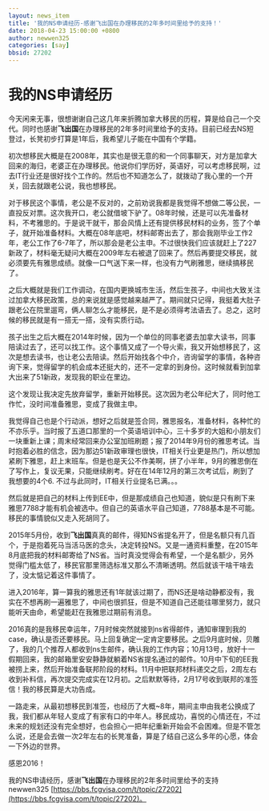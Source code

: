 ```yaml
---
layout: news_item
title: '我的NS申请经历-感谢飞出国在办理移民的2年多时间里给予的支持！'
date: 2018-04-23 15:00:00 +0800
author: newwen325
categories: [say]
bbsid: 27202
---
```


# 我的NS申请经历

今天闲来无事，很想谢谢自己这几年来折腾加拿大移民的历程，算是给自己一个交代。同时也感谢**飞出国**在办理移民的2年多时间里给予的支持。目前已经去NS短登过，长凳初步打算是1年后，我希望儿子能在中国有个学籍。

初次想移民大概是在2008年，其实也是很无意的和一个同事聊天，对方是加拿大回来的海归，老婆正在办理移民。他说你们学历好，英语好，可以考虑移民啊，过去IT行业还是很好找个工作的。然后也不知道怎么了，就拨动了我心里的一个开关，回去就跟老公说，我也想移民。

对于移民这个事情，老公是不反对的，之前劝说我都是我觉得不想做二等公民，一直投反对票。这次我开口，老公就借坡下驴了。08年时候，还是可以先准备材料，不考雅思的。于是说干就干，那会风情上还有提供移民材料的业务，签了个单子，就开始准备材料。大概在08年底吧，材料邮寄出去了，那会我刚毕业工作2年，老公工作了6-7年了，所以那会是老公主申。不过很快我们应该就赶上了227新政了，材料毫无疑问大概在2009年左右被退了回来了。然后再要提交移民，就必须要先有雅思成绩。就像一口气送下来一样，也没有力气刷雅思，继续搞移民了。

之后大概就是我们工作调动，在国内更换城市生活，然后生孩子，中间也大致关注过加拿大移民政策，总的来说就是感觉越来越严了。期间就只记得，我挺着大肚子跟老公在院里遛弯，俩人聊怎么才能移民，是不是必须得考法语去了。总之，这时候的移民就是有一搭无一搭，没有实质行动。

孩子出生之后大概在2014年时候，因为一个单位的同事老婆去加拿大读书，同事陪读过去了，还可以找工作。这个事情又成了一个导火索，我又开始想移民了，这次是想去读书，也让老公去陪读。然后开始找各个中介，咨询留学的事情，各种咨询下来，觉得留学的机会成本还挺大的，还不一定拿的到身份。这时候就看到加拿大出来了51新政，发现我的职业在里边。

这个发现让我决定先放弃留学，重新开始移民。这次因为老公年纪大了，同时他工作忙，没时间准备雅思，变成了我做主申。

我觉得自己也是个行动派，想好之后就是签合同，雅思报名，准备材料，各种忙的不亦乐乎。当时报了五道口那里的一个英语培训中心，三十多岁的大姐和小朋友们一块重新上课；周末经常回来办公室加班刷题；报了2014年9月份的雅思考试。当时抱着必胜的信念，因为那边51新政审理也很快，IT相关行业更是热门，所以想加紧刷下雅思，赶上末班车。但是也是天公不作美啊，拼了小半年，9月的雅思倒在了写作上，复议无果，只能继续刷考。好在在14年12月的第三次考试后，刷到了我想要的4个6. 不过与此同时，IT相关行业提名已满。。。

然后就是把自己的材料上传到EE中，但是那成绩自己也知道，貌似是只有刷下来雅思7788才能有机会被选中。但自己的英语水平自己知道，7788基本是不可能。移民的事情貌似又走入死胡同了。

2015年5月份，收到**飞出国**真真的邮件，得知NS省提名开了，但是名额只有几百个，于是抱着死马当活马医的念头，决定转投NS。又是一通资料重整，在2015年8月底把我的材料邮寄给了NS省。当时真没觉得会有希望，一个是名额少，另外觉得门槛太低了，移民官那里筛选标准又那么不清晰透明。然后就该干啥干啥去了，没太惦记着这件事情了。

进入2016年，算一算我的雅思还有1年就该过期了，而NS还是啥动静都没有，我实在不想再刷一遍雅思了，中间也很抓狂，但是不知道自己还能往哪里努力，就只能听天由命，希望能赶在我雅思过期前有消息。

2016真的是我移民幸运年，7月时候突然就接到ns省得邮件，通知审理到我的case，确认是否还要移民。马上回复确定一定肯定要移民。之后9月底时候，贝雕了，我的几个推荐人都收到ns生邮件，确认我的工作内容；10月13号，放好十一假期回来，我的邮箱里安安静静就躺着NS省提名通过的邮件。10月中下旬的EE我被捞上来，然后开始准备联邦阶段的材料。11月中把联邦材料递交之后，2周左右收到补料信，再次提交完成实在12月初。之后默默等待，2月17号收到联邦的准签信！我的移民算是大功告成。

一路走来，从最初想移民到准签，也经历了大概~8年，期间主申由我老公换成了我，我们都从年轻人变成了有家有口的中年人。移民成功，喜悦的心情还在，不过未来的规划还没有完全想好，也会担心一把年纪重新开始会不会困难。但是不管怎么说，还是会去做一次2年左右的长凳准备，算是了结自己这么多年的心愿，体会一下外边的世界。

感恩2016！

我的NS申请经历，感谢**飞出国**在办理移民的2年多时间里给予的支持 newwen325 [https://bbs.fcgvisa.com/t/topic/27202](https://bbs.fcgvisa.com/t/topic/27202)。